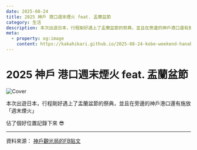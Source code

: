 ```yaml
---
date: 2025-08-24
title: 2025 神戶 港口週末煙火 feat. 盂蘭盆節
category: 生活
description: 本次出遊日本，行程剛好遇上了盂蘭盆節的祭典，並且在旁邊的神戶港口還有施放「週末煙火」。佔了個好位置記錄下來 😎
meta:
  - property: og:image
    content: https://kakahikari.github.io/2025-08-24-kobe-weekend-hanabi/cover.jpg
---
```


# 2025 神戶 港口週末煙火 feat. 盂蘭盆節

![Cover](/2025-08-24-kobe-weekend-hanabi/cover.jpg)

本次出遊日本，行程剛好遇上了盂蘭盆節的祭典，並且在旁邊的神戶港口還有施放「週末煙火」

佔了個好位置記錄下來 😎

<YouTube id="pQtlaGKV9RI" />

---

資料來源： [神戶觀光局的FB貼文](https://www.facebook.com/KobeTourismOfficial/posts/%E7%A5%9E%E6%88%B6%E6%B8%AF%E8%8A%B1%E7%81%AB%E6%B4%BB%E5%8B%95minato-hanabi-%E7%A5%9E%E6%88%B6%E6%B8%AF%E5%91%A8%E6%9C%AB%E8%8A%B1%E7%81%AB%E7%A5%9E%E6%88%B6%E6%B8%AF%E4%BD%9C%E7%82%BA%E6%B8%AF%E7%94%BA%E7%95%B6%E5%A4%9C%E6%99%9A%E9%99%8D%E8%87%A8%E8%A2%AB%E7%B5%A2%E7%88%9B%E7%85%99%E7%81%AB%E7%85%A7%E8%80%80%E7%9A%84%E6%99%AF%E8%B1%A1%E5%B0%A4%E7%82%BA%E5%88%A5%E7%B7%BB%E6%AF%8F%E5%B9%B410%E6%9C%88%E7%A5%9E%E6%88%B6%E6%B8%AF%E9%83%BD%E6%9C%83%E8%88%89%E8%BE%A6minato-hanabi-/716510631126907/)
